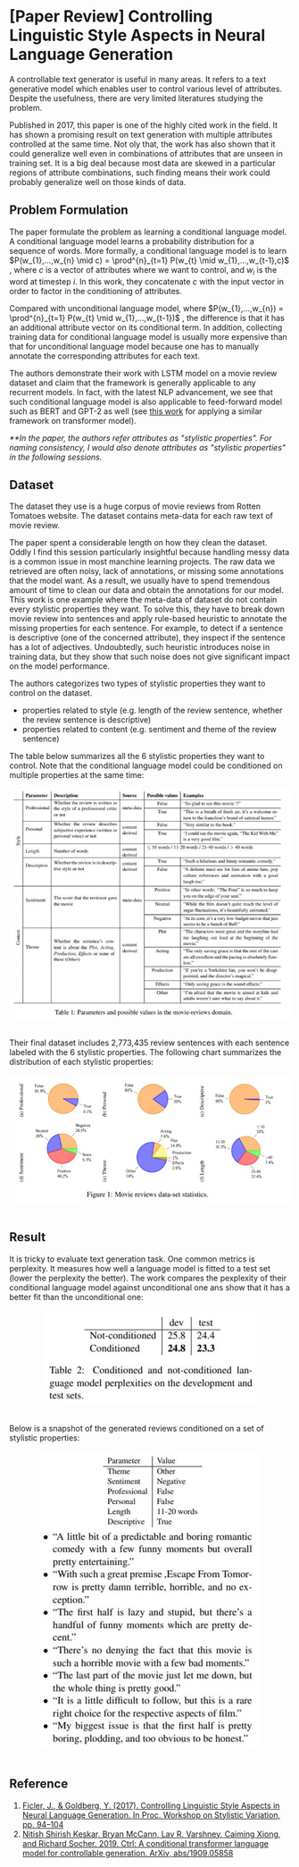 # [Paper Review] Controlling Linguistic Style Aspects in Neural Language Generation

A controllable text generator is useful in many areas. It refers to a text generative model which enables user to control various level of attributes. Despite the usefulness, there are very limited literatures studying the problem. 

Published in 2017, this paper is one of the highly cited work in the field. It has shown a promising result on text generation with multiple attributes controlled at the same time. Not oly that, the work has also shown that it could generalize well even in combinations of attributes that are unseen in training set. It is a big deal because most data are skewed in a particular regions of attribute combinations, such finding means their work could probably generalize well on those kinds of data.

## Problem Formulation

The paper formulate the problem as learning a conditional language model. A conditional language model learns a probability distribution for a sequence of words. More formally, a conditional language model is to learn $P(w_{1},...,w_{n} \mid c) = \prod^{n}_{t=1} P(w_{t} \mid w_{1},...,w_{t-1},c)$ , where $c$ is a vector of attributes where we want to control, and $w_i$ is the word at timestep $i$. In this work, they concatenate $c$ with the input vector in order to factor in the conditioning of attributes.

Compared with unconditional language model, where $P(w_{1},...,w_{n}) = \prod^{n}_{t=1} P(w_{t} \mid w_{1},...,w_{t-1})$ , the difference is that it has an additional attribute vector on its conditional term. In addition, collecting training data for conditional language model is usually more expensive than that for unconditional language model because one has to manually annotate the corresponding attributes for each text.

The authors demonstrate their work with LSTM model on a movie review dataset and claim that the framework is generally applicable to any recurrent models. In fact, with the latest NLP advancement, we see that such conditional language model is also applicable to feed-forward model such as BERT and GPT-2 as well (see [this work](https://arxiv.org/pdf/1707.02633.pdf) for applying a similar framework on transformer model).  

_**In the paper, the authors refer attributes as "stylistic properties". For naming consistency, I would also denote attributes as "stylistic properties" in the following sessions._

## Dataset

The dataset they use is a huge corpus of movie reviews from Rotten Tomatoes website. The dataset contains meta-data for each raw text of movie review. 

The paper spent a considerable length on how they clean the dataset. Oddly I find this session particularly insightful because handling messy data is a common issue in most manchine learning projects. The raw data we retrieved are often noisy, lack of annotations, or missing some annotations that the model want. As a result, we usually have to spend tremendous amount of time to clean our data and obtain the annotations for our model. This work is one example where the meta-data of dataset do not contain every stylistic properties they want. To solve this, they have to break down movie review into sentences and apply rule-based heuristic to annotate the missing properties for each sentence. For example, to detect if a sentence is descriptive (one of the concerned attribute), they inspect if the sentence has a lot of adjectives. Undoubtedly, such heuristic introduces noise in training data, but they show that such noise does not give significant impact on the model performance.

The authors categorizes two types of stylistic properties they want to control on the dataset. 
- properties related to style (e.g. length of the review sentence, whether the review sentence is descriptive)
- properties related to content (e.g. sentiment and theme of the review sentence)

The table below summarizes all the 6 stylistic properties they want to control. Note that the conditional language model could be conditioned on multiple properties at the same time: 
<br/><br/>
![properties-list](/images/2020-06-09-Controling_Linguistic_Style_Aspects/attribute_table.JPG)
<br/><br/>

Their final dataset includes 2,773,435 review sentences with each sentence labeled with the 6 stylistic properties. The following chart summarizes the distribution of each stylistic properties:
<br/><br/>
![properties-distribution](/images/2020-06-09-Controling_Linguistic_Style_Aspects/attribute_distribution.JPG)
<br/><br/>

## Result

It is tricky to evaluate text generation task. One common metrics is perplexity. It measures how well a language model is fitted to a test set (lower the perplexity the better). The work compares the pexplexity of their conditional language model against unconditional one ans show that it has a better fit than the unconditional one:
<br/><br/>
<span style="display:block;text-align:center">
![perplexity](/images/2020-06-09-Controling_Linguistic_Style_Aspects/perplexity.JPG)
</span>
<br/>

Below is a snapshot of the generated reviews conditioned on a set of stylistic properties:
<br/><br/>
<span style="display:block;text-align:center">
![generated](/images/2020-06-09-Controling_Linguistic_Style_Aspects/generated.JPG)
</span>
<br/>

## Reference
1. [Ficler, J., & Goldberg, Y. (2017). Controlling Linguistic Style Aspects in Neural Language Generation. In Proc. Workshop on Stylistic Variation, pp. 94–104](https://arxiv.org/pdf/1707.02633.pdf)
2. [Nitish Shirish Keskar, Bryan McCann, Lav R. Varshney, Caiming Xiong, and Richard Socher. 2019.
Ctrl: A conditional transformer language model for
controllable generation. ArXiv, abs/1909.05858](https://arxiv.org/pdf/1909.05858.pdf)